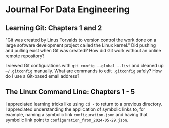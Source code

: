 # Journal For Data Engineering

## Learning Git: Chapters 1 and 2

"Git was created by Linus Torvalds to version control the work done on a large software development project called the Linux kernel." Did pushing and pulling exist when Git was created? How did Git work without an online remote repository?

I viewed Git configurations with `git config --global --list` and cleaned up `~/.gitconfig` manually. What are commands to edit `.gitconfig` safely? How do I use a Git-based email address?

## The Linux Command Line: Chapters 1 - 5

I appreciated learning tricks like using `cd -` to return to a previous directory. I appreciated understanding the application of symbolic links to, for example, naming a symbolic link `configuration.json` and having that symbolic link point to `configuration_from_2024-05-29.json`.
